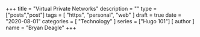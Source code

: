 +++
title = "Virtual Private Networks"
description = ""
type = ["posts","post"]
tags = [
    "https",
    "personal",
    "web"
]
draft = true
date = "2020-08-01"
categories = [
    "Technology"
]
series = ["Hugo 101"]
[ author ]
  name = "Bryan Deagle"
+++